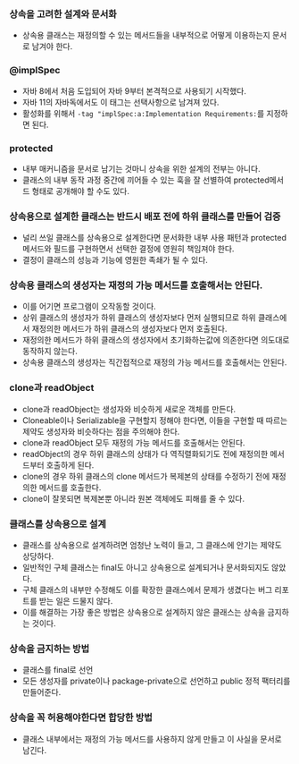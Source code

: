 ### 상속을 고려한 설계와 문서화

- 상속용 클래스는 재정의할 수 있는 메서드들을 내부적으로 어떻게 이용하는지 문서로 남겨야 한다.

### @implSpec

- 자바 8에서 처음 도입되어 자바 9부터 본격적으로 사용되기 시작했다.
- 자바 11의 자바독에서도 이 태그는 선택사항으로 남겨져 있다.
- 활성화를 위해서 `-tag "implSpec:a:Implementation Requirements:`를 지정하면 된다.

### protected

- 내부 매커니즘을 문서로 남기는 것마니 상속을 위한 설계의 전부는 아니다.
- 클래스의 내부 동작 과정 중간에 끼어들 수 있는 훅을 잘 선별하여 protected메서드 형태로 공개해야 할 수도 있다.

### 상속용으로 설계한 클래스는 반드시 배포 전에 하위 클래스를 만들어 검증

- 널리 쓰일 클래스를 상속용으로 설계한다면 문서화한 내부 사용 패턴과 protected 메서드와 필드를 구현하면서 선택한 결정에 영원히 책임져야 한다.
- 결정이 클래스의 성능과 기능에 영원한 족쇄가 될 수 있다.

### 상속용 클래스의 생성자는 재정의 가능 메서드를 호출해서는 안된다.

- 이를 어기면 프로그램이 오작동할 것이다.
- 상위 클래스의 생성자가 하위 클래스의 생성자보다 먼저 실행되므로 하위 클래스에서 재정의한 메서드가 하위 클래스의 생성자보다 먼저 호출된다.
- 재정의한 메서드가 하위 클래스의 생성자에서 초기화하는값에 의존한다면 의도대로 동작하지 않는다.
- 상속용 클래스의 생성자는 직간접적으로 재정의 가능 메서드를 호출해서는 안된다.

### clone과 readObject

- clone과 readObject는 생성자와 비슷하게 새로운 객체를 만든다.
- Cloneable이나 Serializable을 구현할지 정해야 한다면, 이들을 구현할 때 따르는 제약도 생성자와 비슷하다는 점을 주의해야 한다.
- clone과 readObject 모두 재정의 가능 메서드를 호출해서는 안된다.
- readObject의 경우 하위 클래스의 상태가 다 역직렬화되기도 전에 재정의한 메서드부터 호출하게 된다.
- clone의 경우 하위 클래스의 clone 메서드가 복제본의 상태를 수정하기 전에 재정의한 메서드를 호출한다.
- clone이 잘못되면 복제본뿐 아니라 원본 객체에도 피해를 줄 수 있다.

### 클래스를 상속용으로 설계

- 클래스를 상속용으로 설계하려면 엄청난 노력이 들고, 그 클래스에 안기는 제약도 상당하다.
- 일반적인 구체 클래스는 final도 아니고 상속용으로 설계되거나 문서화되지도 않았다.
- 구체 클래스의 내부만 수정해도 이를 확장한 클래스에서 문제가 생겼다는 버그 리포트를 받는 일은 드물지 않다.
- 이를 해결하는 가장 좋은 방법은 상속용으로 설계하지 않은 클래스는 상속을 금지하는 것이다.

### 상속을 금지하는 방법

- 클래스를 final로 선언
- 모든 생성자를 private이나 package-private으로 선언하고 public 정적 팩터리를 만들어준다.

### 상속을 꼭 허용해야한다면 합당한 방법

- 클래스 내부에서는 재정의 가능 메서드를 사용하지 않게 만들고 이 사실을 문서로 남긴다.
